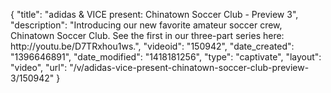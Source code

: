 {
    "title": "adidas & VICE present: Chinatown Soccer Club - Preview 3",
    "description": "Introducing our new favorite amateur soccer crew, Chinatown Soccer Club. See the first in our three-part series here: http:\/\/youtu.be\/D7TRxhou1ws.",
    "videoid": "150942",
    "date_created": "1396646891",
    "date_modified": "1418181256",
    "type": "captivate",
    "layout": "video",
    "url": "\/v\/adidas-vice-present-chinatown-soccer-club-preview-3\/150942"
}